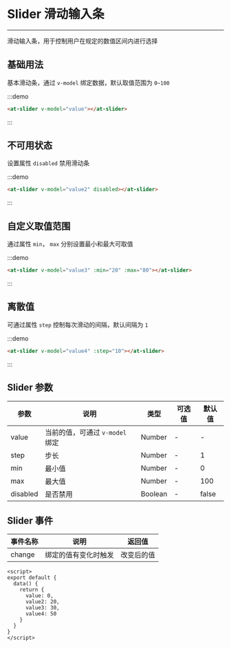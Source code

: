 
# Slider 滑动输入条

----

滑动输入条，用于控制用户在规定的数值区间内进行选择

## 基础用法

基本滑动条，通过 `v-model` 绑定数据，默认取值范围为 `0~100`

:::demo
```html
<at-slider v-model="value"></at-slider>
```
:::

## 不可用状态

设置属性 `disabled` 禁用滑动条

:::demo
```html
<at-slider v-model="value2" disabled></at-slider>
```
:::

## 自定义取值范围

通过属性 `min`， `max` 分别设置最小和最大可取值

:::demo
```html
<at-slider v-model="value3" :min="20" :max="80"></at-slider>
```
:::

## 离散值

可通过属性 `step` 控制每次滑动的间隔，默认间隔为 `1`

:::demo
```html
<at-slider v-model="value4" :step="10"></at-slider>
```
:::

## Slider 参数

| 参数      | 说明          | 类型      | 可选值                           | 默认值  |
|---------- |-------------- |---------- |--------------------------------  |-------- |
| value | 当前的值，可通过 `v-model` 绑定 | Number | - | - |
| step | 步长 | Number | - | 1 |
| min | 最小值 | Number | - | 0 |
| max | 最大值 | Number | - | 100 |
| disabled | 是否禁用 | Boolean | - | false |

## Slider 事件

| 事件名称      | 说明          | 返回值  |
|---------- |-------------- |---------- |
| change | 绑定的值有变化时触发 | 改变后的值 |

```
<script>
export default {
  data() {
    return {
      value: 0,
      value2: 20,
      value3: 30,
      value4: 50
    }
  }
}
</script>
```